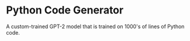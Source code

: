 # Python Code Generator
A custom-trained GPT-2 model that is trained on 1000's of lines of Python code.
